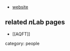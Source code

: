 
* [website](http://personal-homepages.mis.mpg.de/verch/)

## related $n$Lab pages

* [[AQFT]]

category: people